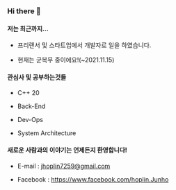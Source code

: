 ### Hi there 👋

#### 저는 최근까지...

- 프리랜서 및 스타트업에서  개발자로 일을 하였습니다.

- 현재는 군복무 중이에요!(~2021.11.15)

#### 관심사 및 공부하는것들

- C++ 20

- Back-End

- Dev-Ops

- System Architecture

#### 새로운 사람과의 이야기는 언제든지 환영합니다!

- E-mail : jhoplin7259@gmail.com

- Facebook : https://www.facebook.com/hoplin.Junho
